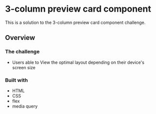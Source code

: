 #  3-column preview card component 

This is a solution to the 3-column preview card component challenge. 

## Overview

### The challenge

- Users able to View the optimal layout depending on their device's screen size

### Built with

- HTML
- CSS
- flex
- media query
